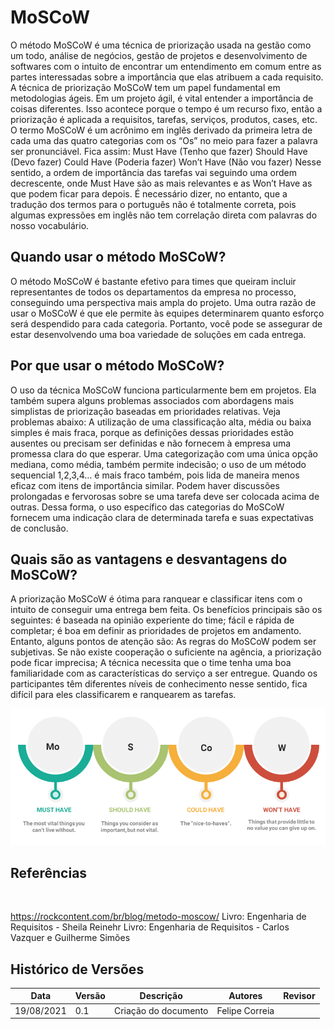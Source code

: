 # MoSCoW

O método MoSCoW é uma técnica de priorização usada na gestão como um todo, análise de negócios, gestão de projetos e desenvolvimento de softwares com o intuito de encontrar um entendimento em comum entre as partes interessadas sobre a importância que elas atribuem a cada requisito.
A técnica de priorização MoSCoW tem um papel fundamental em metodologias ágeis. Em um projeto ágil, é vital entender a importância de coisas diferentes. Isso acontece porque o tempo é um recurso fixo, então a priorização é aplicada a requisitos, tarefas, serviços, produtos, cases, etc.
O termo MoSCoW é um acrônimo em inglês derivado da primeira letra de cada uma das quatro categorias com os “Os” no meio para fazer a palavra ser pronunciável. Fica assim:
Must Have (Tenho que fazer)
Should Have (Devo fazer)
Could Have (Poderia fazer)
Won’t Have (Não vou fazer)
Nesse sentido, a ordem de importância das tarefas vai seguindo uma ordem decrescente, onde Must Have são as mais relevantes e as Won’t Have as que podem ficar para depois.
É necessário dizer, no entanto, que a tradução dos termos para o português não é totalmente correta, pois algumas expressões em inglês não tem correlação direta com palavras do nosso vocabulário.
<br>
 
## Quando usar o método MoSCoW?
O método MoSCoW é bastante efetivo para times que queiram incluir representantes de todos os departamentos da empresa no processo, conseguindo uma perspectiva mais ampla do projeto.
Uma outra razão de usar o MoSCoW é que ele permite às equipes determinarem quanto esforço será despendido para cada categoria. Portanto, você pode se assegurar de estar desenvolvendo uma boa variedade de soluções em cada entrega.
<br>
 
## Por que usar o método MoSCoW?
O uso da técnica MoSCoW funciona particularmente bem em projetos. Ela também supera alguns problemas associados com abordagens mais simplistas de priorização baseadas em prioridades relativas. Veja problemas abaixo:
A utilização de uma classificação alta, média ou baixa simples é mais fraca, porque as definições dessas prioridades estão ausentes ou precisam ser definidas e não fornecem à empresa uma promessa clara do que esperar. Uma categorização com uma única opção mediana, como média, também permite indecisão;
o uso de um método sequencial 1,2,3,4… é mais fraco também, pois lida de maneira menos eficaz com itens de importância similar. Podem haver discussões prolongadas e fervorosas sobre se uma tarefa deve ser colocada acima de outras.
Dessa forma, o uso específico das categorias do MoSCoW fornecem uma indicação clara de determinada tarefa e suas expectativas de conclusão.
<br>
 
## Quais são as vantagens e desvantagens do MoSCoW?
A priorização MoSCoW é ótima para ranquear e classificar itens com o intuito de conseguir uma entrega bem feita. Os benefícios principais são os seguintes:
é baseada na opinião experiente do time;
fácil e rápida de completar;
é boa em definir as prioridades de projetos em andamento.
Entanto, alguns pontos de atenção são:
As regras do MoSCoW podem ser subjetivas. Se não existe cooperação o suficiente na agência, a priorização pode ficar imprecisa;
A técnica necessita que o time tenha uma boa familiaridade com as características do serviço a ser entregue. Quando os participantes têm diferentes níveis de conhecimento nesse sentido, fica difícil para eles classificarem e ranquearem as tarefas.
<br>

<img alt = "Método MoSCoW" src="../../imagens/moscow.png"/>

## Referências
<br>

https://rockcontent.com/br/blog/metodo-moscow/
Livro: Engenharia de Requisitos - Sheila Reinehr
Livro: Engenharia de Requisitos - Carlos Vazquer e Guilherme Simões


## Histórico de Versões

| Data     | Versão | Descrição                                        | Autores        | Revisor          |
| ---------- | --------- | --------------------------------------------- | ---------------- | ---------------- |
| 19/08/2021 | 0.1 | Criação do documento | Felipe Correia |            |


